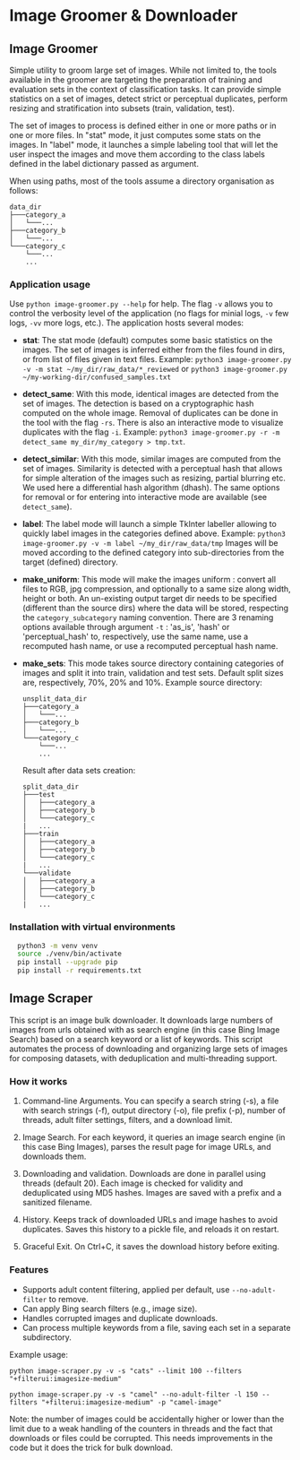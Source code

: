 # Image Groomer & Downloader

## Image Groomer

Simple utility to groom large set of images. While not limited to, the tools
available in the groomer are targeting the preparation of training and
evaluation sets in the context of classification tasks. It can provide simple
statistics on a set of images, detect strict or perceptual duplicates, perform
resizing and stratification into subsets (train, validation, test).

The set of images to process is defined either in one or more
paths or in one or more files. In "stat" mode, it just computes some stats
on the images. In "label" mode, it launches a simple labeling tool that
will let the user inspect the images and move them according to the class
labels defined in the label dictionary passed as argument.

When using paths, most of the tools assume a directory organisation as follows:  

```text
data_dir
├───category_a
│   └───... 
├───category_b
│   └───... 
└───category_c
    └───...
    ...
```

### Application usage

Use `python image-groomer.py --help` for help. The flag `-v` allows you to control
the verbosity level of the application (no flags for minial logs, `-v` few logs,
`-vv` more logs, etc.). The application hosts several modes:

- **stat**: The stat mode (default) computes some basic statistics on the images.
  The set of images is inferred either from the files found in dirs, or from
  list of files given in text files. Example:
  `python3 image-groomer.py -v -m stat ~/my_dir/raw_data/*_reviewed` or
  `python3 image-groomer.py ~/my-working-dir/confused_samples.txt`

- **detect_same**: With this mode, identical images are detected from the set
  of images. The detection is based on a cryptographic hash computed on the whole
  image. Removal of duplicates can be done in the tool with the flag `-rs`. There
  is also an interactive mode to visualize duplicates with the flag `-i`. Example:
  `python3 image-groomer.py -r -m detect_same my_dir/my_category > tmp.txt`.

- **detect_similar**: With this mode, similar images are computed from the set
  of images. Similarity is detected with a perceptual hash that allows for simple
  alteration of the images such as resizing, partial blurring etc. We used
  here a differential hash algorithm (dhash). The same options for removal or for
  entering into interactive mode are available (see `detect_same`).
  
- **label**: The label mode will launch a simple TkInter labeller allowing
  to quickly label images in the categories defined above. Example:
  `python3 image-groomer.py -v -m label ~/my_dir/raw_data/tmp`
  Images will be moved according to the defined category into sub-directories
  from the target (defined) directory.
  
- **make_uniform**: This mode will make the images uniform : convert all files to
  RGB, jpg compression, and optionally to a same size along width, height or both.
  An un-existing output target dir needs to be specified (different than the source dirs)
  where the data will be stored, respecting the `category_subcategory` naming convention.
  There are 3 renaming options available through argument `-t` : 'as_is', 'hash' or
  'perceptual_hash' to, respectively, use the same name, use a recomputed hash name,
  or use a recomputed perceptual hash name.
  
- **make_sets**: This mode takes source directory containing categories of images
  and split it into train, validation and test sets. Default split sizes are,
  respectively, 70%, 20% and 10%. Example source directory:

  ```text
  unsplit_data_dir
  ├───category_a
  │   └───... 
  ├───category_b
  │   └───... 
  └───category_c
      └───...
      ...
  ```

  Result after data sets creation:

  ```text
  split_data_dir
  ├───test
  │   ├───category_a
  │   ├───category_b
  │   └───category_c
  |   ...
  ├───train
  │   ├───category_a
  │   ├───category_b
  │   └───category_c
  |   ...
  └───validate
  │   ├───category_a
  │   ├───category_b
  │   └───category_c
  |   ...
  ```

### Installation with virtual environments

```sh
  python3 -m venv venv
  source ./venv/bin/activate
  pip install --upgrade pip
  pip install -r requirements.txt
```

## Image Scraper

This script is an image bulk downloader. It downloads large numbers of
images from urls obtained with as search engine (in this case Bing Image
Search) based on a search keyword or a list of keywords. This script
automates the process of downloading and organizing large sets of images
for composing datasets, with deduplication and multi-threading support.

### How it works

1. Command-line Arguments. You can specify a search string (-s), a file with search strings (-f), output directory (-o), file prefix (-p), number of threads, adult filter settings, filters, and a download limit.

2. Image Search. For each keyword, it queries an image search engine (in this case
Bing Images), parses the result page for image URLs, and downloads them.

3. Downloading and validation. Downloads are done in parallel using threads (default 20). Each image is checked for validity and deduplicated using MD5 hashes.
Images are saved with a prefix and a sanitized filename.

4. History. Keeps track of downloaded URLs and image hashes to avoid duplicates.
Saves this history to a pickle file, and reloads it on restart.

5. Graceful Exit. On Ctrl+C, it saves the download history before exiting.

### Features

- Supports adult content filtering, applied per default, use `--no-adult-filter` to remove.
- Can apply Bing search filters (e.g., image size).
- Handles corrupted images and duplicate downloads.
- Can process multiple keywords from a file, saving each set in a separate subdirectory.

Example usage:

`python image-scraper.py -v -s "cats" --limit 100 --filters "+filterui:imagesize-medium"`

`python image-scraper.py -v -s "camel" --no-adult-filter -l 150 --filters "+filterui:imagesize-medium" -p "camel-image"`

Note: the number of images could be accidentally higher or lower than the limit due to a weak
handling of the counters in threads and the fact that downloads or files could be corrupted.
This needs improvements in the code but it does the trick for bulk download.
